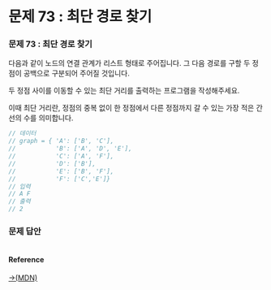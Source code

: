 # 문제 73 : 최단 경로 찾기

### 문제 73 : 최단 경로 찾기

다음과 같이 노드의 연결 관계가 리스트 형태로 주어집니다. 그 다음 경로를 구할 두 정점이 공백으로 구분되어 주어질 것입니다.

두 정점 사이를 이동할 수 있는 최단 거리를 출력하는 프로그램을 작성해주세요.

이때 최단 거리란, 정점의 중복 없이 한 정점에서 다른 정점까지 갈 수 있는 가장 적은 간선의 수를 의미합니다.

```javascript
// 데이터
// graph = { 'A': ['B', 'C'],
//           'B': ['A', 'D', 'E'], 
//           'C': ['A', 'F'],
//           'D': ['B'],
//           'E': ['B', 'F'],
//           'F': ['C','E']}
// 입력         
// A F
// 출력 
// 2         
```



### 문제 답안



```javascript

```

#### Reference

[→\(MDN\)](https://developer.mozilla.org/ko/docs/Web/JavaScript/Reference/Global_Objects/Date/Date)

